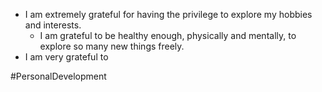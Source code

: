 - I am extremely grateful for having the privilege to explore my hobbies and interests.
	- I am grateful to be healthy enough, physically and mentally, to explore so many new things freely.
- I am very grateful to 


#PersonalDevelopment 